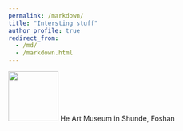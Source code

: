 ```yaml
---
permalink: /markdown/
title: "Intersting stuff"
author_profile: true
redirect_from: 
  - /md/
  - /markdown.html
---
```


<img src="https://github.com/huangchaoxing/huangchaoxing.github.io/blob/master/images/%E5%92%8C.jpg" width="100" height="100">
He Art Museum in Shunde, Foshan

